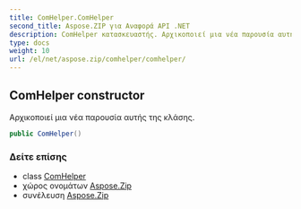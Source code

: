 ```yaml
---
title: ComHelper.ComHelper
second_title: Aspose.ZIP για Αναφορά API .NET
description: ComHelper κατασκευαστής. Αρχικοποιεί μια νέα παρουσία αυτής της κλάσης.
type: docs
weight: 10
url: /el/net/aspose.zip/comhelper/comhelper/
---
```

## ComHelper constructor

Αρχικοποιεί μια νέα παρουσία αυτής της κλάσης.

```csharp
public ComHelper()
```

### Δείτε επίσης

* class [ComHelper](../)
* χώρος ονομάτων [Aspose.Zip](../../comhelper/)
* συνέλευση [Aspose.Zip](../../../)


